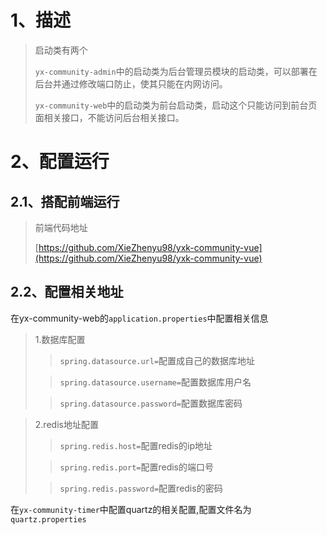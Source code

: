 # 1、描述
> 启动类有两个
>
> `yx-community-admin`中的启动类为后台管理员模块的启动类，可以部署在后台并通过修改端口防止，使其只能在内网访问。
>
> `yx-community-web`中的启动类为前台启动类，启动这个只能访问到前台页面相关接口，不能访问后台相关接口。

# 2、配置运行
## 2.1、搭配前端运行
> 前端代码地址
> 
> [https://github.com/XieZhenyu98/yxk-community-vue](https://github.com/XieZhenyu98/yxk-community-vue)

## 2.2、配置相关地址
在yx-community-web的`application.properties`中配置相关信息
> 1.数据库配置
>> `spring.datasource.url=`配置成自己的数据库地址
>
>> `spring.datasource.username=`配置数据库用户名
>
>> `spring.datasource.password=`配置数据库密码

> 2.redis地址配置
>
>> `spring.redis.host=`配置redis的ip地址
>
>> `spring.redis.port=`配置redis的端口号
>
>> `spring.redis.password=`配置redis的密码 
>

在`yx-community-timer`中配置quartz的相关配置,配置文件名为`quartz.properties`